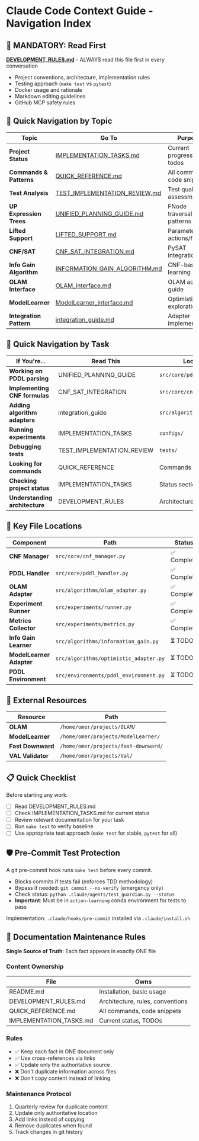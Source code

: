 # Claude Code Context Guide - Navigation Index

## 🚨 MANDATORY: Read First
**[DEVELOPMENT_RULES.md](docs/DEVELOPMENT_RULES.md)** - ALWAYS read this file first in every conversation
- Project conventions, architecture, implementation rules
- Testing approach (`make test` vs `pytest`)
- Docker usage and rationale
- Markdown editing guidelines
- GitHub MCP safety rules

## 📍 Quick Navigation by Topic

| Topic | Go To | Purpose |
|-------|-------|----------|
| **Project Status** | [IMPLEMENTATION_TASKS.md](docs/IMPLEMENTATION_TASKS.md) | Current progress, todos |
| **Commands & Patterns** | [QUICK_REFERENCE.md](docs/QUICK_REFERENCE.md) | All commands, code snippets |
| **Test Analysis** | [TEST_IMPLEMENTATION_REVIEW.md](docs/TEST_IMPLEMENTATION_REVIEW.md) | Test quality assessment |
| **UP Expression Trees** | [UNIFIED_PLANNING_GUIDE.md](docs/UNIFIED_PLANNING_GUIDE.md) | FNode traversal patterns |
| **Lifted Support** | [LIFTED_SUPPORT.md](docs/LIFTED_SUPPORT.md) | Parameterized actions/fluents |
| **CNF/SAT** | [CNF_SAT_INTEGRATION.md](docs/information_gain_algorithm/CNF_SAT_INTEGRATION.md) | PySAT integration |
| **Info Gain Algorithm** | [INFORMATION_GAIN_ALGORITHM.md](docs/information_gain_algorithm/INFORMATION_GAIN_ALGORITHM.md) | CNF-based learning |
| **OLAM Interface** | [OLAM_interface.md](docs/external_repos/OLAM_interface.md) | OLAM adapter guide |
| **ModelLearner** | [ModelLearner_interface.md](docs/external_repos/ModelLearner_interface.md) | Optimistic exploration |
| **Integration Pattern** | [integration_guide.md](docs/external_repos/integration_guide.md) | Adapter implementation |

## 🎯 Quick Navigation by Task

| If You're... | Read This | Location |
|--------------|-----------|----------|
| **Working on PDDL parsing** | UNIFIED_PLANNING_GUIDE | `src/core/pddl_handler.py` |
| **Implementing CNF formulas** | CNF_SAT_INTEGRATION | `src/core/cnf_manager.py` |
| **Adding algorithm adapters** | integration_guide | `src/algorithms/` |
| **Running experiments** | IMPLEMENTATION_TASKS | `configs/` |
| **Debugging tests** | TEST_IMPLEMENTATION_REVIEW | `tests/` |
| **Looking for commands** | QUICK_REFERENCE | Commands section |
| **Checking project status** | IMPLEMENTATION_TASKS | Status section |
| **Understanding architecture** | DEVELOPMENT_RULES | Architecture section |

## 📂 Key File Locations

| Component | Path | Status |
|-----------|------|--------|
| **CNF Manager** | `src/core/cnf_manager.py` | ✅ Complete |
| **PDDL Handler** | `src/core/pddl_handler.py` | ✅ Complete |
| **OLAM Adapter** | `src/algorithms/olam_adapter.py` | ✅ Complete |
| **Experiment Runner** | `src/experiments/runner.py` | ✅ Complete |
| **Metrics Collector** | `src/experiments/metrics.py` | ✅ Complete |
| **Info Gain Learner** | `src/algorithms/information_gain.py` | ⏳ TODO |
| **ModelLearner Adapter** | `src/algorithms/optimistic_adapter.py` | ⏳ TODO |
| **PDDL Environment** | `src/environments/pddl_environment.py` | ⏳ TODO |

## 🔗 External Resources

| Resource | Path |
|----------|------|
| **OLAM** | `/home/omer/projects/OLAM/` |
| **ModelLearner** | `/home/omer/projects/ModelLearner/` |
| **Fast Downward** | `/home/omer/projects/fast-downward/` |
| **VAL Validator** | `/home/omer/projects/Val/` |

## 📋 Quick Checklist

Before starting any work:
- [ ] Read DEVELOPMENT_RULES.md
- [ ] Check IMPLEMENTATION_TASKS.md for current status
- [ ] Review relevant documentation for your task
- [ ] Run `make test` to verify baseline
- [ ] Use appropriate test approach (`make test` for stable, `pytest` for all)

## 🛡️ Pre-Commit Test Protection

A git pre-commit hook runs `make test` before every commit.
- Blocks commits if tests fail (enforces TDD methodology)
- Bypass if needed: `git commit --no-verify` (emergency only)
- Check status: `python .claude/agents/test_guardian.py --status`
- **Important**: Must be in `action-learning` conda environment for tests to pass

Implementation: `.claude/hooks/pre-commit` installed via `.claude/install.sh`

## 📝 Documentation Maintenance Rules

**Single Source of Truth**: Each fact appears in exactly ONE file

### Content Ownership
| File | Owns |
|------|------|
| README.md | Installation, basic usage |
| DEVELOPMENT_RULES.md | Architecture, rules, conventions |
| QUICK_REFERENCE.md | All commands, code snippets |
| IMPLEMENTATION_TASKS.md | Current status, TODOs |

### Rules
- ✅ Keep each fact in ONE document only
- ✅ Use cross-references via links
- ✅ Update only the authoritative source
- ❌ Don't duplicate information across files
- ❌ Don't copy content instead of linking

### Maintenance Protocol
1. Quarterly review for duplicate content
2. Update only authoritative location
3. Add links instead of copying
4. Remove duplicates when found
5. Track changes in git history
